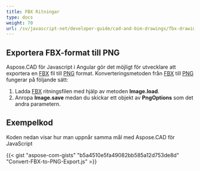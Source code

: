 ```yaml
---
title: FBX Ritningar
type: docs
weight: 70
url: /sv/javascript-net/developer-guide/cad-and-bim-drawings/fbx-drawings/
---
```


## **Exportera FBX-format till PNG**

Aspose.CAD för Javascript i Angular gör det möjligt för utvecklare att exportera en [FBX](https://docs.fileformat.com/3d/fbx/) fil till [PNG](https://docs.fileformat.com/image/png/) format.
Konverteringsmetoden från [FBX](https://docs.fileformat.com/3d/fbx/) till [PNG](https://docs.fileformat.com/image/png/) fungerar på följande sätt:

1. Ladda [FBX](https://docs.fileformat.com/3d/fbx/) ritningsfilen med hjälp av metoden **Image.load**.
2. Anropa **Image.save** medan du skickar ett objekt av **PngOptions** som det andra parametern.

## Exempelkod

Koden nedan visar hur man uppnår samma mål med Aspose.CAD för JavaScript

{{< gist "aspose-com-gists" "b5a4510e5fa49082bb585a12d753de8d" "Convert-FBX-to-PNG-Export.js" >}}
